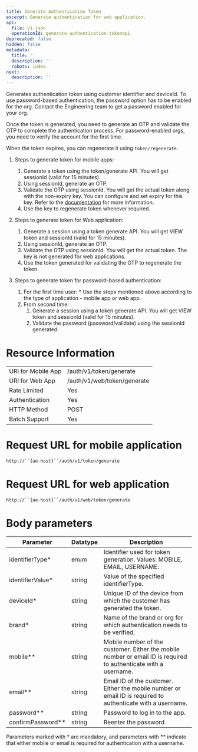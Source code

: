 ```yaml
---
title: Generate Authentication Token
excerpt: Generate authentication for web application.
api:
  file: v1.json
  operationId: generate-authentication-tokenapi
deprecated: false
hidden: false
metadata:
  title: ''
  description: ''
  robots: index
next:
  description: ''
---
```

Generates authentication token using customer identifier and deviceId. To use password-based authentication, the password option has to be enabled for the org. Contact the Engineering team to get a password enabled for your org.

Once the token is generated, you need to generate an OTP and validate the OTP to complete the authentication process. For password-enabled orgs, you need to verify the account for the first time.

When the token expires, you can regenerate it using `token/regenerate`.

1. Steps to generate token for mobile apps:

   1. Generate a token using the token/generate API. You will get sessionId (valid for 15 minutes).
   2. Using sessionId, generate an OTP.
   3. Validate the OTP using sessionId. You will get the actual token along with the non-expiry key. You can configure and set expiry for this key. Refer to the [documentation](https://docs.capillarytech.com/reference/generate-authentication-tokenapi) for more information.
   4. Use the key to regenerate token whenever required.

2. Steps to generate token for Web application:
   1. Generate a session using a token generate API. You will get VIEW token and sessionId (valid for 15 minutes).
   2. Using sessionId, generate an OTP.
   3. Validate the OTP using sessionId. You will get the actual token. The key is not generated for web applications.
   4. Use the token generated for validating the OTP to regenerate the token.

3. Steps to generate token for password-based authentication:
   1. For the first time user: \* Use the steps mentioned above according to the type of application - mobile app or web app.
   2. From second time:
      1. Generate a session using a token generate API. You will get VIEW token and sessionId (valid for 15 minutes).
      2. Validate the password (password/validate) using the sessionId generated.

# Resource Information

|                    |                             |
| :----------------- | :-------------------------- |
| URI for Mobile App | /auth/v1/token/generate     |
| URI for Web App    | /auth/v1/web/token/generate |
| Rate Limited       | Yes                         |
| Authentication     | Yes                         |
| HTTP Method        | POST                        |
| Batch Support      | Yes                         |

# Request URL for mobile application

`http://``{ae-host}``/auth/v1/token/generate`

# Request URL for web application

`http://``{ae-host}``/auth/v1/web/token/generate`

# Body parameters

| Parameter           | Datatype | Description                                                                                                      |
| ------------------- | -------- | ---------------------------------------------------------------------------------------------------------------- |
| identifierType\*    | enum     | Identifier used for token generation. Values: MOBILE, EMAIL, USERNAME.                                           |
| identifierValue\*   | string   | Value of the specified identifierType.                                                                           |
| deviceId\*          | string   | Unique ID of the device from which the customer has generated the token.                                         |
| brand\*             | string   | Name of the brand or org for which authentication needs to be verified.                                          |
| mobile\*\*          | string   | Mobile number of the customer. Either the mobile number or email ID is required to authenticate with a username. |
| email\*\*           | string   | Email ID of the customer. Either the mobile number or email ID is required to authenticate with a username.      |
| password\*\*        | string   | Password to log in to the app.                                                                                   |
| confirmPassword\*\* | string   | Reenter the password.                                                                                            |

Parameters marked with \* are mandatory, and parameters with \*\* indicate that either mobile or email is required for authentication with a username.